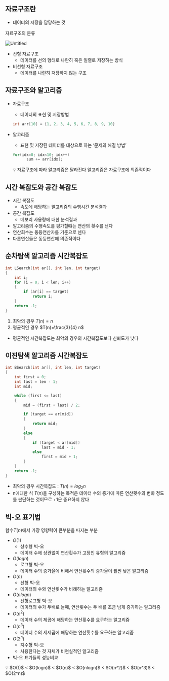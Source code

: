 ## 자료구조란

- 데이터의 저장을 담당하는 것

자료구조의 분류

![Untitled](https://s3-us-west-2.amazonaws.com/secure.notion-static.com/3ab6efe5-9e14-45a9-a742-7d11aed36efd/Untitled.png)

- 선형 자료구조
  - 데이터를 선의 형태로 나란히 혹은 일렬로 저장하는 방식
- 비선형 자료구조
  - 데이터를 나란히 저장하지 않는 구조

## 자료구조와 알고리즘

- 자료구조
  - 데이터의 표현 및 저장방법
  ```c
  int arr[10] = {1, 2, 3, 4, 5, 6, 7, 8, 9, 10}
  ```
- 알고리즘
  - 표현 및 저장된 데이터를 대상으로 하는 ‘문제의 해결 방법’
  ```c
  for(idx=0; idx<10; idx++)
  		sum += arr[idx];
  ```
    <aside>
    💡 자료구조에 따라 알고리즘은 달라진다
    알고리즘은 자료구조에 의존적이다
    
    </aside>

## 시간 복잡도와 공간 복잡도

- 시간 복잡도
  - 속도에 해당하는 알고리즘의 수행시간 분석결과
- 공간 복잡도
  - 메보리 사용량에 대한 분석결과
- 알고리즘의 수행속도를 평가할떄는 연산의 횟수를 샌다
- 연산회수는 동등연산자를 기준으로 센다
- 다른연산들은 동등연산에 의존적이다

## 순차탐색 알고리즘 시간복잡도

```c
int LSearch(int ar[], int len, int target)
{
	int i;
	for (i = 0; i < len; i++)
	{
		if (ar[i] == target)
			return i;
	}
	return -1;
}
```

1. 최악의 경우 $T(n)=n$
2. 평균적인 경우 $T(n)=\frac{3}{4} n$

- 평균적인 시간복잡도는 최악의 경우의 시간복잡도보다 신뢰도가 낮다

## 이진탐색 알고리즘 시간복잡도

```c
int BSearch(int ar[], int len, int target)
{
	int first = 0;
	int last = len - 1;
	int mid;

	while (first <= last)
	{
		mid = (first + last) / 2;

		if (target == ar[mid])
		{
			return mid;
		}
		else
		{
			if (target < ar[mid])
				last = mid - 1;
			else
				first = mid + 1;
		}
	}
	return -1;
}
```

- 최악의 경우 시간복잡도 : $T(n)=log_2n$
- n에대한 식 $T(n)$을 구성하는 목적은 데이터 수의 증가에 따른 연산횟수의 변화 정도를 판단하는 것이므로 +1은 중요하지 않다

## 빅-오 표기법

함수$T(n)$에서 가장 영향력이 큰부분을 따지는 부분

- $O(1)$
  - 상수형 빅-오
  - 데이터 수에 상관없이 연산횟수가 고정인 유형의 알고리즘
- $O(logn)$
  - 로그형 빅-오
  - 데이터 수의 증가율에 비해서 연산횟수의 증가율이 훨씬 낮은 알고리즘
- $O(n)$
  - 선형 빅-오
  - 데이터의 수와 연산횟수가 비례하는 알고리즘
- $O(nlogn)$
  - 선형로그형 빅-오
  - 데이터의 수가 두배로 늘때, 연산횟수는 두 배를 조금 넘게 증가하는 알고리즘
- $O(n^2)$
  - 데이터 수의 제곱에 해당하는 연산횟수를 요구하는 알고리즘
- $O(n^3)$
  - 데이터 수의 세제곱에 해당하는 연산횟수를 요구하는 알고리즘
- $O(2^n)$
  - 지수형 빅-오
  - 사용한다는 것 자체가 비현실적인 알고리즘
- 빅-오 표기들의 성능비교

<aside>
💡 $O(1)$ < $O(logn)$ < $O(n)$ < $O(nlogn)$ < $O(n^2)$ < $O(n^3)$ < $O(2^n)$

</aside>
